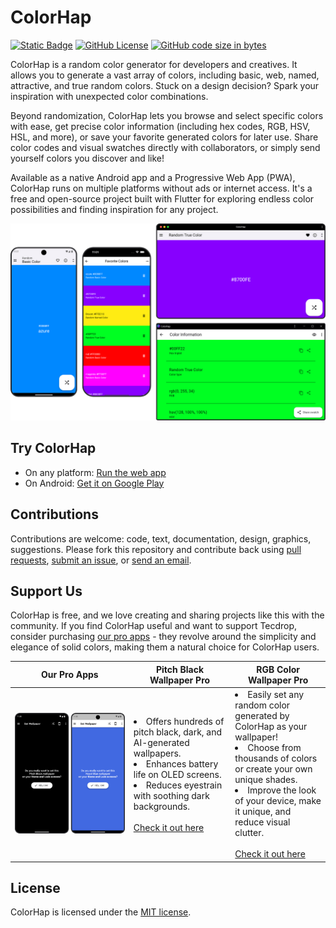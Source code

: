 # ColorHap

[![Static Badge](https://img.shields.io/badge/-installable-5A0FC8?logo=pwa)](https://colorhap.tecdrop.com/)
[![GitHub License](https://img.shields.io/github/license/tecdrop/color_hap)](LICENSE)
[![GitHub code size in bytes](https://img.shields.io/github/languages/code-size/tecdrop/color_hap)](https://github.com/tecdrop/color_hap)

ColorHap is a random color generator for developers and creatives. It allows you to generate a vast array of colors, including basic, web, named, attractive, and true random colors. Stuck on a design decision? Spark your inspiration with unexpected color combinations.

Beyond randomization, ColorHap lets you browse and select specific colors with ease, get precise color information (including hex codes, RGB, HSV, HSL, and more), or save your favorite generated colors for later use. Share color codes and visual swatches directly with collaborators, or simply send yourself colors you discover and like!

Available as a native Android app and a Progressive Web App (PWA), ColorHap runs on multiple platforms without ads or internet access. It's a free and open-source project built with Flutter for exploring endless color possibilities and finding inspiration for any project.

![ColorHap running on various platforms](/repo-assets/colorhap-screenshots-on-various-platforms.png)

## Try ColorHap

* On any platform: [Run the web app](https://colorhap.tecdrop.com/)
* On Android: [Get it on Google Play](https://play.google.com/store/apps/details?id=com.tecdrop.colorhap&referrer=utm_source%3Dgithub%26utm_medium%3Dbutton%26utm_content%3Dgithub-repo-readme)

## Contributions

Contributions are welcome: code, text, documentation, design, graphics, suggestions. Please fork this repository and contribute back using [pull requests](https://github.com/tecdrop/color_hap/pulls), [submit an issue](https://github.com/tecdrop/color_hap/issues), or [send an email](https://www.tecdrop.com/support/).

## Support Us

ColorHap is free, and we love creating and sharing projects like this with the community. If you find ColorHap useful and want to support Tecdrop, consider purchasing [our pro apps](https://www.tecdrop.com/apps/pro/) - they revolve around the simplicity and elegance of solid colors, making them a natural choice for ColorHap users.

| Our Pro Apps | Pitch Black Wallpaper Pro | RGB Color Wallpaper Pro |
| ------------ | ------------------------- | ----------------------- |
| ![Tecdrop Pro Apps](/repo-assets/tecdrop-pro-apps.png) |  <li>Offers hundreds of pitch black, dark, and AI-generated wallpapers.</li><li>Enhances battery life on OLED screens.</li><li>Reduces eyestrain with soothing dark backgrounds.</li><br>[Check it out here](https://www.tecdrop.com/pitchblackwallpaperpro/) | <li>Easily set any random color generated by ColorHap as your wallpaper!</li><li>Choose from thousands of colors or create your own unique shades.</li><li>Improve the look of your device, make it unique, and reduce visual clutter.</li><br>[Check it out here](https://www.tecdrop.com/rgbcolorwallpaperpro/) |

## License

ColorHap is licensed under the [MIT license](LICENSE).
